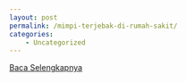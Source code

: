 ```yaml
---
layout: post
permalink: /mimpi-terjebak-di-rumah-sakit/
categories:
    - Uncategorized
---
```


[Baca Selengkapnya](/05)